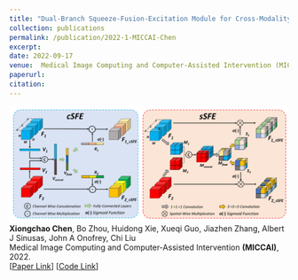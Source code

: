 ```yaml
---
title: "Dual-Branch Squeeze-Fusion-Excitation Module for Cross-Modality Registration of Cardiac SPECT and CT"
collection: publications
permalink: /publication/2022-1-MICCAI-Chen
excerpt: 
date: 2022-09-17
venue:  Medical Image Computing and Computer-Assisted Intervention (MICCAI)
paperurl:  
citation: 
---
```

![](../images_paper/2022-1-MICCAI-Chen.png)  
**Xiongchao Chen**, Bo Zhou, Huidong Xie, Xueqi Guo, Jiazhen Zhang, Albert J Sinusas, John A Onofrey, Chi Liu  
 Medical Image Computing and Computer-Assisted Intervention **(MICCAI)**, 2022.  
[[Paper Link](https://link.springer.com/chapter/10.1007/978-3-031-16446-0_5)]
[[Code Link](https://github.com/XiongchaoChen/DuSFE_CrossRegistration)]  

